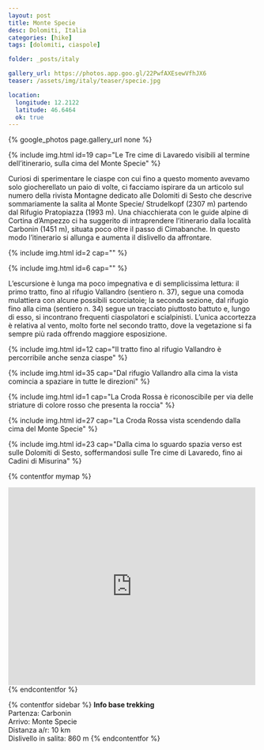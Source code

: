 ```yaml
---
layout: post
title: Monte Specie
desc: Dolomiti, Italia
categories: [hike]
tags: [dolomiti, ciaspole]

folder: _posts/italy

gallery_url: https://photos.app.goo.gl/22PwfAXEsewVfhJX6
teaser: /assets/img/italy/teaser/specie.jpg

location:
  longitude: 12.2122
  latitude: 46.6464
  ok: true
---
```


{% google_photos page.gallery_url none %}

{% include img.html id=19 cap="Le Tre cime di Lavaredo visibili al termine dell’itinerario, sulla cima del Monte Specie" %}

Curiosi di sperimentare le ciaspe con cui fino a questo momento avevamo solo giocherellato un paio di volte, ci facciamo ispirare da un articolo sul numero della rivista Montagne dedicato alle Dolomiti di Sesto che descrive sommariamente la salita al Monte Specie/ Strudelkopf (2307 m) partendo dal Rifugio Pratopiazza (1993 m). Una chiacchierata con le guide alpine di Cortina d’Ampezzo ci ha suggerito di intraprendere l’itinerario dalla località Carbonin (1451 m), situata poco oltre il passo di Cimabanche. In questo modo l’itinerario si allunga e aumenta il dislivello da affrontare.

{% include img.html id=2 cap="" %}

{% include img.html id=6 cap="" %}

L’escursione è lunga ma poco impegnativa e di semplicissima lettura: il primo tratto, fino al rifugio Vallandro (sentiero n. 37), segue una comoda mulattiera con alcune possibili scorciatoie; la seconda sezione, dal rifugio fino alla cima (sentiero n. 34) segue un tracciato piuttosto battuto e, lungo di esso, si incontrano frequenti ciaspolatori e scialpinisti. L’unica accortezza è relativa al vento, molto forte nel secondo tratto, dove la vegetazione si fa sempre più rada offrendo maggiore esposizione.

{% include img.html id=12 cap="Il tratto fino al rifugio Vallandro è percorribile anche senza ciaspe" %}

{% include img.html id=35 cap="Dal rifugio Vallandro alla cima la vista comincia a spaziare in tutte le direzioni" %}

{% include img.html id=1 cap="La Croda Rossa è riconoscibile per via delle striature di colore rosso che presenta la roccia" %}

{% include img.html id=27 cap="La Croda Rossa vista scendendo dalla cima del Monte Specie" %}

{% include img.html id=23 cap="Dalla cima lo sguardo spazia verso est sulle Dolomiti di Sesto, soffermandosi sulle Tre cime di Lavaredo, fino ai Cadini di Misurina" %}

{% contentfor mymap %}
  <iframe frameBorder="0" scrolling="no" src="https://www.wikiloc.com/wikiloc/spatialArtifacts.do?event=view&id=117155954&measures=off&title=off&near=off&images=off&maptype=H" width="500" height="400"></iframe>
{% endcontentfor %}

{% contentfor sidebar %}
  **Info base trekking**  
  Partenza: Carbonin  
  Arrivo: Monte Specie  
  Distanza a/r: 10 km  
  Dislivello in salita: 860 m
{% endcontentfor %}

